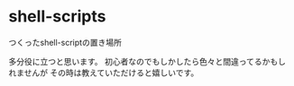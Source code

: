# shell-scripts
つくったshell-scriptの置き場所

多分役に立つと思います。
初心者なのでもしかしたら色々と間違ってるかもしれませんが
その時は教えていただけると嬉しいです。
